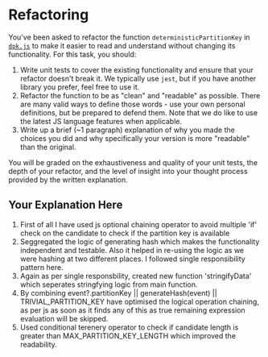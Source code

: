 # Refactoring

You've been asked to refactor the function `deterministicPartitionKey` in [`dpk.js`](dpk.js) to make it easier to read and understand without changing its functionality. For this task, you should:

1. Write unit tests to cover the existing functionality and ensure that your refactor doesn't break it. We typically use `jest`, but if you have another library you prefer, feel free to use it.
2. Refactor the function to be as "clean" and "readable" as possible. There are many valid ways to define those words - use your own personal definitions, but be prepared to defend them. Note that we do like to use the latest JS language features when applicable.
3. Write up a brief (~1 paragraph) explanation of why you made the choices you did and why specifically your version is more "readable" than the original.

You will be graded on the exhaustiveness and quality of your unit tests, the depth of your refactor, and the level of insight into your thought process provided by the written explanation.

## Your Explanation Here

1. First of all I have used js optional chaining operator to avoid multiple 'if' check on the candidate to check if the partition key is available
2. Seggregated the logic of generating hash which makes the functionality independent and testable. Also it helped in re-using the logic as we were hashing at two different places. I followed single responsibility pattern here.
3. Again as per single responsbility, created new function 'stringifyData' which seperates stringfying logic from main function.
4. By combining  event?.partitionKey || generateHash(event) || TRIVIAL_PARTITION_KEY have optimised the logical operation chaining, as per js as soon as it finds any of this as true remaining expression evaluation will be skipped.
5. Used conditional terenery operator to check if candidate length is greater than MAX_PARTITION_KEY_LENGTH which improved the readability.
